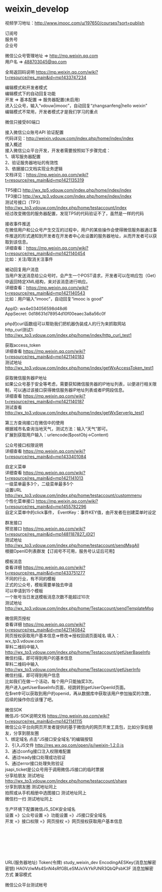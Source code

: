 # weixin_develop
视频学习地址：http://www.imooc.com/u/197650/courses?sort=publish

订阅号 <br>
服务号 <br>
企业号 <br>

微信公众号管理地址 => http://mp.weixin.qq.com <br>
用户名 => 488703045@qq.com <br>

全局返回码说明 https://mp.weixin.qq.com/wiki?t=resource/res_main&id=mp1433747234  <br>

编辑模式和开发者模式 <br>
编辑模式下的自动回复功能 <br>
开发 => 基本配置 => 服务器配置(未启用) <br>
进入公众号，输入“vdouw|imooc”，自动回复“zhangsanfeng|hello weixin” <br>
编辑模式不常用，开发者模式才是我们学习的重点 <br>

微信只接受80端口 <br>

接入微信公众账号API 验证配置 <br>
代码详见：http://weixin.vdouw.com/index.php/home/index/index <br>
接入概述 <br>
接入微信公众平台开发，开发者需要按照如下步骤完成： <br>
1、填写服务器配置 <br>
2、验证服务器地址的有效性 <br>
3、依据接口文档实现业务逻辑 <br>
文档详见：https://mp.weixin.qq.com/wiki?t=resource/res_main&id=mp1421135319 <br>

TP5接口 http://wx_tp5.vdouw.com/index.php/home/index/index <br>
TP3接口 http://wx_tp3.vdouw.com/index.php/home/index/index <br>
测试号接口（TP3） http://wx_tp3.vdouw.com/index.php/home/testaccount/index  <br>
经过改变微信的服务器配置，发现TP5的代码验证不了，虽然是一样的代码 <br>

接收事件推送 <br>
在微信用户和公众号产生交互的过程中，用户的某些操作会使得微信服务器通过事件推送的形式通知到开发者在开发者中心处设置的服务器地址，从而开发者可以获取到该信息。 <br>
详细查看：https://mp.weixin.qq.com/wiki?t=resource/res_main&id=mp1421140454 <br>
比如：关注/取消关注事件 <br>

被动回复用户消息 <br>
当用户发送消息给公众号时，会产生一个POST请求，开发者可以在响应包（Get）中返回特定XML结构，来对该消息进行响应。 <br>
详细查看：https://mp.weixin.qq.com/wiki?t=resource/res_main&id=mp1421140543 <br>
比如：用户输入“imooc”，自动回复“imooc is good” <br>

AppID: wx4e034056598d48d6 <br>
AppSecret: 0d18631d78954d10f00eaec3a8a56c0f <br>

php的curl函数组可以帮助我们把机器伪装成人的行为来抓取网站 <br>
http_curl测试1:  <br>
http://wx_tp3.vdouw.com/index.php/home/index/http_curl_test1 <br>

获取access_token <br>
详细查看 https://mp.weixin.qq.com/wiki?t=resource/res_main&id=mp1421140183 <br>
测试地址 http://wx_tp3.vdouw.com/index.php/home/index/getWxAccessToken_test1 <br>

获取微信服务器IP地址 <br>
如果公众号基于安全等考虑，需要获知微信服务器的IP地址列表，以便进行相关限制，可以通过该接口获得微信服务器IP地址列表或者IP网段信息。 <br>
详细查看 https://mp.weixin.qq.com/wiki?t=resource/res_main&id=mp1421140187 <br>
测试查看 http://wx_tp3.vdouw.com/index.php/home/index/getWxServerIp_test1 <br>

第三方查询接口在微信中的使用 <br>
根据城市名查询当地天气，测试方法：输入“天气”即可。 <br>
扩展到获取用户输入：urlencode($postObj->Content) <br>

公众号接口权限说明 <br>
详细查看 https://mp.weixin.qq.com/wiki?t=resource/res_main&id=mp1433401084 <br>

自定义菜单 <br>
详细查看 https://mp.weixin.qq.com/wiki?t=resource/res_main&id=mp1421141013 <br>
一级菜单最多3个，二级菜单最多5个 <br>
设置URL http://wx_tp3.vdouw.com/index.php/home/testaccount/custommenu <br>
个性化菜单接口 https://mp.weixin.qq.com/wiki?t=resource/res_main&id=mp1455782296  <br>
自定义菜单中的click事件，
EventKey：事件KEY值，由开发者在创建菜单时设定 <br>

群发接口 <br>
预览接口 https://mp.weixin.qq.com/wiki?t=resource/res_main&id=mp1481187827_i0l21 <br>
测试地址 http://wx_tp3.vdouw.com/index.php/home/testaccount/sendMsgAll <br>
根据OpenID列表群发【订阅号不可用，服务号认证后可用】  <br>

模板消息 <br>
查看详细 https://mp.weixin.qq.com/wiki?t=resource/res_main&id=mp1433751277 <br>
不同的行业，有不同的模板 <br>
正式的公众号，模板需要单独去申请 <br>
可以申请到15个模板 <br>
一个账号当日发送模板消息次数不能超过10次 <br>
测试地址 http://wx_tp3.vdouw.com/index.php/home/Testaccount/sendTemplateMsg <br>

微信网页授权 <br>
查看详细 https://mp.weixin.qq.com/wiki?t=resource/res_main&id=mp1421140842 <br>
网页授权获取用户基本信息=>修改=>授权回调页面域名 填入：wx_tp3.vdouw.com <br>
草料二维码中输入 http://wx_tp3.vdouw.com/index.php/home/Testaccount/getUserBaseInfo <br>
微信扫描，即可得到用户的基本信息  <br>
草料二维码中输入 http://wx_tp3.vdouw.com/index.php/home/Testaccount/getUserInfo <br>
微信扫描，即可得到用户信息  <br>
比如我们在做一个活动，每个用户只能抽奖3次。 <br>
用户进入getUserBaseInfo页面，经跳转到getUserOpenId页面。 <br>
在$ret中可以获取到用户的openid，再从数据库中获取该用户参加抽奖的次数，后续的操作你应该懂了吧。 <br>

微信SDK <br>
微信JS-SDK说明文档 https://mp.weixin.qq.com/wiki?t=resource/res_main&id=mp1421141115 <br>
微信公众平台向网页开发者提供的基于微信内的网页开发工具包，比如分享给朋友，分享到朋友圈 <br>
1、绑定域名 点击“JS接口安全域名”的编辑按钮 <br>
2、引入JS文件 http://res.wx.qq.com/open/js/jweixin-1.2.0.js <br>
3、通过config接口注入权限难配置 <br>
4、通过ready接口处理成功验证 <br>
5、通过error接口处理失败验证 <br>
jsapi_ticket是公众号用于调用微信JS接口的临时票据 <br>
分享给朋友 测试地址 http://wx_tp3.vdouw.com/index.php/home/testaccount/share <br>
分享到朋友圈 测试地址同上 <br>
拍照或从手机相册中选图接口 测试地址同上 <br>
微信扫一扫 测试地址同上 <br>

生产环境下配置微信JS_SDK安全域名 <br>
设置 =》公众号设置 =》功能设置 =》JS接口安全域名 <br>
开发 =》接口权限 =》网页授权 =》网页授权获取用户基本信息 <br>






















<br> <br> <br> <br> <br> <br>
URL(服务器地址)
Token(令牌) study_weixin_dev
EncodingAESKey(消息加解密密钥) HA0VzlwMs4SnN4sRfGBLeSMJxVkYkPJNR3QbQPsbK3F
消息加解密方式 兼容模式

微信公众平台测试帐号









